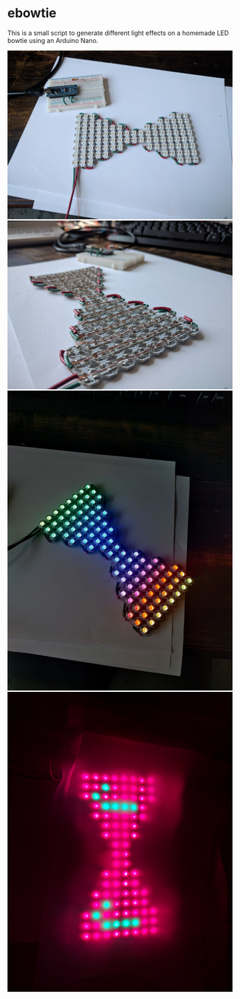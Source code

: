 # ebowtie
This is a small script to generate different light effects on a homemade LED bowtie using an Arduino Nano.

![front](images/ebowtie_front.jpg)
![back](images/ebowtie_back.jpg)
![rainbow](images/rainbow_effect.jpg)
![joker](images/joker_effect.jpg)

